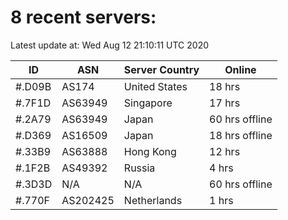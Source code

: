 # 8 recent servers:

Latest update at: Wed Aug 12 21:10:11 UTC 2020

| ID | ASN | Server Country | Online |
| -- | --- | -------------- | ------ |
| #.D09B | AS174 | United States | 18 hrs |
| #.7F1D | AS63949 | Singapore | 17 hrs |
| #.2A79 | AS63949 | Japan | 60 hrs offline |
| #.D369 | AS16509 | Japan | 18 hrs offline |
| #.33B9 | AS63888 | Hong Kong | 12 hrs |
| #.1F2B | AS49392 | Russia | 4 hrs |
| #.3D3D | N/A | N/A | 60 hrs offline |
| #.770F | AS202425 | Netherlands | 1 hrs |

